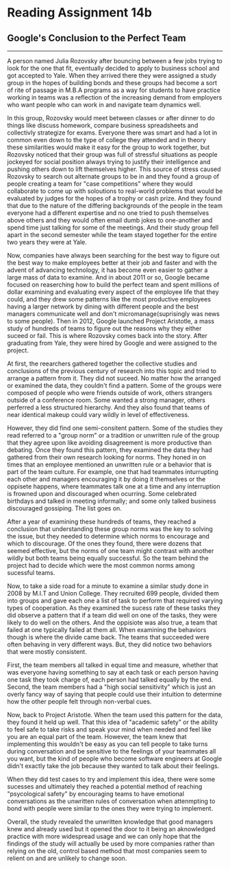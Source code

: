 # Reading Assignment 14b

## Google's Conclusion to the Perfect Team

---

A person named Julia Rozovsky after bouncing between a few jobs trying to look for the one that fit, eventually decided to apply to business school and got accepted to Yale. When they arrived there they were assigned a study group in the hopes of building bonds and these groups had become a sort of rite of passage in M.B.A programs as a way for students to have practice working in teams was a reflection of the increasing demand from employers who want people who can work in and navigate team dynamics well.<br>

In this group, Rozovsky would meet between classes or after dinner to do things like discuss homework, compare business spreadsheets and collectivly strategize for exams. Everyone there was smart and had a lot in common even down to the type of college they attended and in theory these similarities would make it easy for the group to work together, but Rozovsky noticed that their group was full of stressful situations as people jockeyed for social position always trying to justify their intelligence and pushing others down to lift themselves higher. This source of stress caused Rozovsky to search out alternate groups to be in and they found a group of people creating a team for "case competitions" where they would collaborate to come up with soloutions to real-world problems that would be evaluated by judges for the hopes of a trophy or cash prize. And they found that due to the nature of the differing backgrounds of the people in the team everyone had a different expertise and no one tried to push themselves above others and they would often email dumb jokes to one-another and spend time just talking for some of the meetings. And their study group fell apart in the second semester while the team stayed together for the entire two years they were at Yale.<br>

Now, companies have always been searching for the best way to figure out the best way to make employees better at their job and faster and with the advent of advancing technology, it has become even easier to gather a large mass of data to examine. And in about 2011 or so, Google became focused on reaserching how to build the perfect team and spent millions of dollar examining and evaluating every aspect of the employee life that they could, and they drew some patterns like the most productive employees having a larger network by dining with different people and the best managers communicate well and don't micromanage(suprisingly was news to some people). Then in 2012, Google launched Project Aristotle, a mass study of hundreds of teams to figure out the reasons why they either suceed or fail. This is where Rozovsky comes back into the story. After graduating from Yale, they were hired by Google and were assigned to the project.<br>

At first, the reearchers gathered together the collective studies and conclusions of the previous century of research into this topic and tried to arrange a pattern from it. They did not suceed. No matter how the arranged or examined the data, they couldn't find a pattern. Some of the groups were composed of people who were friends outside of work, others strangers outside of a conference room. Some wanted a strong manager, others perferred a less structured hierarchy. And they also found that teams of near identical makeup could vary wildly in level of effectiveness.<br>

However, they did find one semi-consitent pattern. Some of the studies they read referred to a "group norm" or a tradition or unwritten rule of the group that they agree upon like avoiding disagreement is more productive than debating. Once they found this pattern, they examined the data they had gathered from their own research looking for norms. They honed in on times that an employee mentioned an unwritten rule or a behavior that is part of the team culture. For example, one that had teammates inturrupting each other and managers encouraging it by doing it themselves or the oppisete happens, where teammates talk one at a time and any interruption is frowned upon and discouraged when ocurring. Some celebrated birthdays and talked in meeting informally; and some only talked business discouraged gossiping. The list goes on.<br>

After a year of examining these hundreds of teams, they reached a conclusion that understanding these group norms was the key to solving the issue, but they needed to determine which norms to encourage and which to discourage. Of the ones they found, there were dozens that seemed effective, but the norms of one team might contrast with another wildly but both teams being equally successful. So the team behind the project had to decide which were the most common norms among sucessful teams.<br>

Now, to take a side road for a minute to examine a similar study done in 2008 by M.I.T and Union College. They recruited 699 people, divided them into groups and gave each one a list of task to perform that required varying types of cooperation. As they examined the sucess rate of these tasks they did observe a pattern that if a team did well on one of the tasks, they were likely to do well on the others. And the oppisiote was also true, a team that failed at one typically failed at them all. When examining the behaviors though is where the divide came back. The teams that succeeded were often behaving in very different ways. But, they did notice two behaviors that were mostly consistent.<br>

First, the team members all talked in equal time and measure, whether that was everyone having something to say at each task or each person having one task they took charge of, each person had talked equally by the end.<br>
Second, the team members had a "high social sensitivity" which is just an overly fancy way of saying that people could use their intuition to determine how the other people felt through non-verbal cues.<br>

Now, back to Project Aristotle. When the team used this pattern for the data, they found it held up well. That this idea of "academic safety" or the ability to feel safe to take risks and speak your mind when needed and feel like you are an equal part of the team. However, the team knew that implementing this wouldn't be easy as you can tell people to take turns during conversation and be sensitive to the feelings of your teammates all you want, but the kind of people who become software engineers at Google didn't exactly take the job because they wanted to talk about their feelings.<br>

When they did test cases to try and implement this idea, there were some sucesses and ultimately they reached a potential method of reaching "psycological safety" by encouraging teams to have emotional conversations as the unwritten rules of conversation when attenmpting to bond with people were similar to the ones they were trying to implement.<br>

Overall, the study revealed the unwritten knowledge that good managers knew and already used but it opened the door to it being an aknowledged practice with more widespread usage and we can only hope that the findings of the study will actually be used by more companies rather than relying on the old, control based method that most companies seem to relient on and are unlikely to change soon.
